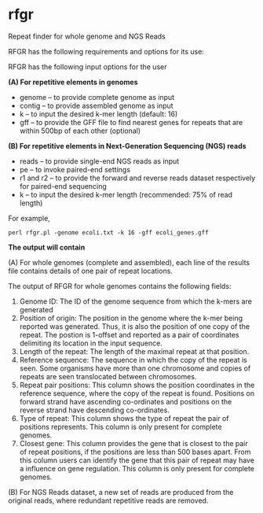 # rfgr
Repeat finder for whole genome and NGS Reads

RFGR has the following requirements and options for its use:

RFGR has the following input options for the user

**(A) For repetitive elements in genomes**
  * genome – to provide complete genome as input
  * contig – to provide assembled genome as input
  * k – to input the desired k-mer length (default: 16)
  * gff – to provide the GFF file to find nearest genes for repeats that are within 500bp of each other (optional)

**(B) For repetitive elements in Next-Generation Sequencing (NGS) reads**
  * reads – to provide single-end NGS reads as input
  * pe – to invoke paired-end settings
  * r1 and r2 – to provide the forward and reverse reads dataset respectively for paired-end sequencing
  * k – to input the desired k-mer length (recommended: 75% of read length)
  
For example,

`perl rfgr.pl -genome ecoli.txt -k 16 -gff ecoli_genes.gff`

**The output will contain**

(A) For whole genomes (complete and assembled), each line of the results file contains details of one pair of repeat locations. 

The output of RFGR for whole genomes contains the following fields:
1. Genome ID: The ID of the genome sequence from which the k-mers are generated
2. Position of origin: The position in the genome where the k-mer being reported was generated. Thus, it is also the position of one copy of the repeat. The postion is 1-offset and reported as a pair of coordinates delimiting its location in the input sequence.
3. Length of the repeat: The length of the maximal repeat at that position.
4. Reference sequence: The sequence in which the copy of the repeat is seen. Some organisms have more than one chromosome and copies of repeats are seen translocated between chromosomes.
5. Repeat pair positions: This column shows the position coordinates in the reference sequence, where the copy of the repeat is found. Positions on forward strand have ascending co-ordinates and positions on the reverse strand have descending co-ordinates.
6. Type of repeat: This column shows the type of repeat the pair of positions represents. This column is only present for complete genomes.
7. Closest gene: This column provides the gene that is closest to the pair of repeat positions, if the positions are less than 500 bases apart. From this column users can identify the gene that this pair of repeat may have a influence on gene regulation. This column is only present for complete genomes.

(B) For NGS Reads dataset, a new set of reads are produced from the original reads, where redundant repetitive reads are removed.
